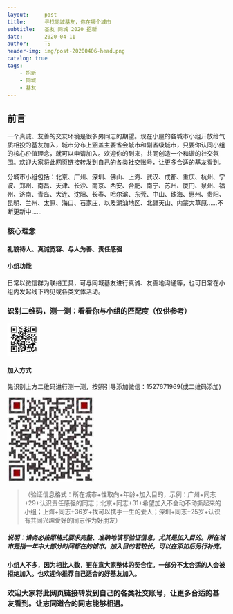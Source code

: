 ```yaml
---
layout:     post
title:      寻找同城基友，你在哪个城市
subtitle:   基友 同城 2020 招新
date:       2020-04-11
author:     TS
header-img: img/post-20200406-head.png
catalog: true
tags:
    - 招新
    - 同城
    - 基友
---
```


## 前言

一个真诚、友善的交友环境是很多男同志的期望。现在小屋的各城市小组开放给气质相投的基友加入，城市分布上涵盖主要省会城市和副省级城市，只要你认同小组的核心价值理念，就可以申请加入。欢迎你的到来，共同创造一个和谐的社交氛围。欢迎大家将此网页链接转发到自己的各类社交账号，让更多合适的基友看到。

分城市小组包括：北京、广州、深圳、佛山、上海、武汉、成都、重庆、杭州、宁波、郑州、南昌、天津、长沙、南京、西安、合肥、南宁、苏州、厦门、泉州、福州、济南、青岛、大连、沈阳、长春、哈尔滨、东莞、中山、珠海、惠州、贵阳、昆明、兰州、太原、海口、石家庄，以及潮汕地区、北疆天山、内蒙大草原……不断更新中……


### 核心理念

#### 礼貌待人、真诚宽容、与人为善、责任感强


#### 小组功能
日常以微信群为联络工具，可与同城基友进行真诚、友善地沟通等，也可日常在小组内发起线下约见或各类文体活动。


### 识别二维码，测一测：看看你与小组的匹配度（仅供参考）
![avatar](/img/qrccode.jpg)


#### 加入方式
先识别上方二维码进行测一测，按照引导添加微信：1527671969(或二维码添加)

![avatar](/img/qcode.jpeg)

>（验证信息格式：所在城市+性取向+年龄+加入目的，示例：广州+同志+29+认识责任感强的同志；北京+同志+31+希望加入不会动不动撕起来的小组；上海+同志+36岁+找可以携手一生的爱人；深圳+同志+25岁+认识有共同兴趣爱好的同志作为好朋友）


##### 说明：请务必按照格式要求完整、准确地填写验证信息，尤其是加入目的。所在城市是指一年中大部分时间都在的城市。加入目的若较长，可以在添加后另行补充。

#### 小组人不多，因为相比人数，更在意大家整体的契合度。一部分不太合适的人会被拒绝加入。也欢迎你推荐自己适合的好基友加入。
### 欢迎大家将此网页链接转发到自己的各类社交账号，让更多合适的基友看到。让志同道合的同志能够相遇。

